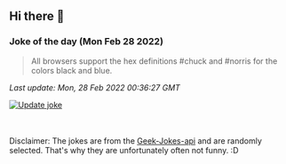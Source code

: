 ## Hi there 👋

### Joke of the day (Mon Feb 28 2022)
<!-- joke -->
>All browsers support the hex definitions #chuck and #norris for the colors black and blue.
<!-- /joke -->

*Last update: Mon, 28 Feb 2022 00:36:27 GMT*

[![Update joke](https://github.com/nclskfm/nclskfm/actions/workflows/joke.yml/badge.svg)](https://github.com/nclskfm/nclskfm/actions/workflows/joke.yml)

<br><br>
Disclaimer: The jokes are from the [Geek-Jokes-api](https://github.com/sameerkumar18/geek-joke-api) and are randomly selected. That's why they are unfortunately often not funny. :D
